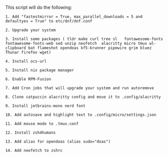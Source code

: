 This script will do the following:

    1. Add "fastestmirror = True, max_parallel_downloads = 5 and defaultyes = True" to etc/dnf/dnf.conf

    2. Upgrade your system

    3. Install some packages ( tldr make curl tree sl   fontawesome-fonts fontawesome-fonts-web sed unzip neofetch  alacritty micro tmux wl-clipboard bat flameshot opendoas kf5-krunner pipewire grim bluez Thunar firefox wget)

    4. Install ocs-url

    5. Install nix package manager

    6. Enable RPM-Fusion

    7. Add Cron jobs that will upgrade your system and run autoremove

    8. Clone catpuccin alacritty config and move it to .config/alacritty

    9. Install jetbrains-mono nerd font

    10. Add autosave and highlight text to .config/micro/settings.json

    11. Add mouse mode to .tmux.conf

    12. Install zsh4humans

    13. Add alias for opendoas (alias sudo="doas") 

    14. Add neofetch to zshrc